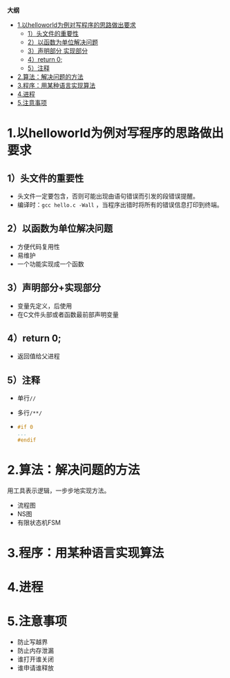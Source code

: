 <b>大纲</b>

   * [1.以helloworld为例对写程序的思路做出要求](02-%E5%9F%BA%E6%9C%AC%E6%A6%82%E5%BF%B5.md#1%E4%BB%A5helloworld%E4%B8%BA%E4%BE%8B%E5%AF%B9%E5%86%99%E7%A8%8B%E5%BA%8F%E7%9A%84%E6%80%9D%E8%B7%AF%E5%81%9A%E5%87%BA%E8%A6%81%E6%B1%82)
      * [1）头文件的重要性](02-%E5%9F%BA%E6%9C%AC%E6%A6%82%E5%BF%B5.md#1%E5%A4%B4%E6%96%87%E4%BB%B6%E7%9A%84%E9%87%8D%E8%A6%81%E6%80%A7)
      * [2）以函数为单位解决问题](02-%E5%9F%BA%E6%9C%AC%E6%A6%82%E5%BF%B5.md#2%E4%BB%A5%E5%87%BD%E6%95%B0%E4%B8%BA%E5%8D%95%E4%BD%8D%E8%A7%A3%E5%86%B3%E9%97%AE%E9%A2%98)
      * [3）声明部分 实现部分](02-%E5%9F%BA%E6%9C%AC%E6%A6%82%E5%BF%B5.md#3%E5%A3%B0%E6%98%8E%E9%83%A8%E5%88%86%E5%AE%9E%E7%8E%B0%E9%83%A8%E5%88%86)
      * [4）return 0;](02-%E5%9F%BA%E6%9C%AC%E6%A6%82%E5%BF%B5.md#4return-0)
      * [5）注释](02-%E5%9F%BA%E6%9C%AC%E6%A6%82%E5%BF%B5.md#5%E6%B3%A8%E9%87%8A)
   * [2.算法：解决问题的方法](02-%E5%9F%BA%E6%9C%AC%E6%A6%82%E5%BF%B5.md#2%E7%AE%97%E6%B3%95%E8%A7%A3%E5%86%B3%E9%97%AE%E9%A2%98%E7%9A%84%E6%96%B9%E6%B3%95)
   * [3.程序：用某种语言实现算法](02-%E5%9F%BA%E6%9C%AC%E6%A6%82%E5%BF%B5.md#3%E7%A8%8B%E5%BA%8F%E7%94%A8%E6%9F%90%E7%A7%8D%E8%AF%AD%E8%A8%80%E5%AE%9E%E7%8E%B0%E7%AE%97%E6%B3%95)
   * [4.进程](02-%E5%9F%BA%E6%9C%AC%E6%A6%82%E5%BF%B5.md#4%E8%BF%9B%E7%A8%8B)
   * [5.注意事项](02-%E5%9F%BA%E6%9C%AC%E6%A6%82%E5%BF%B5.md#5%E6%B3%A8%E6%84%8F%E4%BA%8B%E9%A1%B9)



# 1.以helloworld为例对写程序的思路做出要求

## 1）头文件的重要性

- 头文件一定要包含，否则可能出现由语句错误而引发的段错误提醒。
- 编译时：`gcc hello.c -Wall` ，当程序出错时将所有的错误信息打印到终端。

## 2）以函数为单位解决问题

- 方便代码复用性
- 易维护
- 一个功能实现成一个函数

## 3）声明部分+实现部分

- 变量先定义，后使用
- 在C文件头部或者函数最前部声明变量

## 4）return 0;

- 返回值给父进程

## 5）注释

- 单行`//`
- 多行`/**/`

- ```c
  #if 0
  ...
  #endif
  ```

# 2.算法：解决问题的方法

用工具表示逻辑，一步步地实现方法。

- 流程图
- NS图
- 有限状态机FSM

# 3.程序：用某种语言实现算法

# 4.进程

# 5.注意事项

- 防止写越界
- 防止内存泄漏
- 谁打开谁关闭
- 谁申请谁释放





